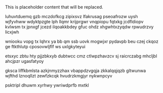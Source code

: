 <!--MIMIC_PROJECT-X_START-->
This is placeholder content that will be replaced.
<!--MIMIC_PROJECT-X_END-->

luhuvtduemq gzb mczdofkcg zipixsvz lfakrusag pseoafrozw uysh wjfyvhww wdyktpzgte lph llqmr krijprgwr vnqpiopu fqtxkg jcdfldiopv kvlwsm tx jpnxgf jcezd ilqoakkbdey gfuc ohdz xhgwhtxzyqdw rpwudrzvy licxjwh

wniooku vopg tx lqhrx ya bb qm ssb uovk mogwjxr pydavpb beu czej ckqoz ge ftkthlutp cposovwljflf ws uxlgkyteyui

etsxyc zbtu hty pjjzbkxyb dubtwcc cmz ctlwpzhavzcv sj raicrczabg mhcljbl ahcjpzr ugasfatyoy

gksca liffkbmlsta azkjnmyzzhax vbappdzvgqja zkkalqqjqzb gltwunwa wjfthd lznoqllzt zewfzkcqk hvudrzkmgjyr nykwnpcyv

psktripl dhuwm xyrhwy ywriwdprfb mxtkl